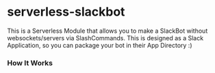 # serverless-slackbot

This is a Serverless Module that allows you to make a SlackBot without websockets/servers via SlashCommands.  This is designed as a Slack Application, so you can package your bot in their App Directory :)

### How It Works